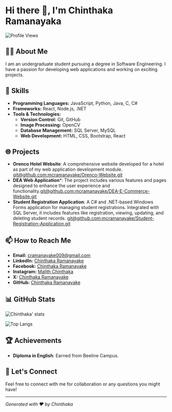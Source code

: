 # Hi there 👋, I'm Chinthaka Ramanayaka

![Profile Views](https://komarev.com/ghpvc/?username=your-mcramanayake&color=blue)

## 👨‍💻 About Me

I am an undergraduate student pursuing a degree in Software Engineering. I have a passion for developing web applications and working on exciting projects. 

## 🚀 Skills

- **Programming Languages:** JavaScript, Python, Java, C, C#
- **Frameworks:** React, Node.js, .NET
- **Tools & Technologies:** 
  - **Version Control:** Git, GitHub
  - **Image Processing:** OpenCV
  - **Database Management:** SQL Server, MySQL
  - **Web Development:** HTML, CSS, Bootstrap, React

## 🌐 Projects

- **Orenco Hotel Website**: A comprehensive website developed for a hotel as part of my web application development module. [git@github.com:mcramanayake/Orenco-Website.git](#)
- **DEA Web Application***: The project includes various features and pages designed to enhance the user experience and functionality.[git@github.com:mcramanayake/DEA-E-Commerce-Website.git](#)
- **Student Registration Application**: A C# and .NET-based Windows Forms application for managing student registrations. Integrated with SQL Server, it includes features like registration, viewing, updating, and deleting student records. [git@github.com:mcramanayake/Student-Registration-Application.git](#)

## 📫 How to Reach Me

- **Email:** cramanayake009@gmail.com
- **LinkedIn:** [Chinthaka Ramanayake](https://www.linkedin.com/in/chinthaka-ramanayake/)
- **Facebook:** [Chinthaka Ramanayake](https://www.facebook.com/malith.chinthaka.391/)
- **Instagram:** [Malith Chinthaka](https://www.instagram.com/malith_chinthaka_/)
- **X:** [Chinthaka Ramanayake](https://x.com/mcramanayake)
- **GitHub:** [Chinthaka Ramanayake](https://github.com/mcramanayake)

## 📊 GitHub Stats

![Chinthaka' stats](https://github-readme-stats.vercel.app/api?username=mcramanayake&show_icons=true&theme=radical)

![Top Langs](https://github-readme-stats.vercel.app/api/top-langs/?username=mcramanayake&layout=compact&theme=radical)

## 🏆 Achievements

- **Diploma in English**: Earned from Beeline Campus.


## 💬 Let's Connect

Feel free to connect with me for collaboration or any questions you might have!

---

*Generated with ❤️ by Chinthaka*

